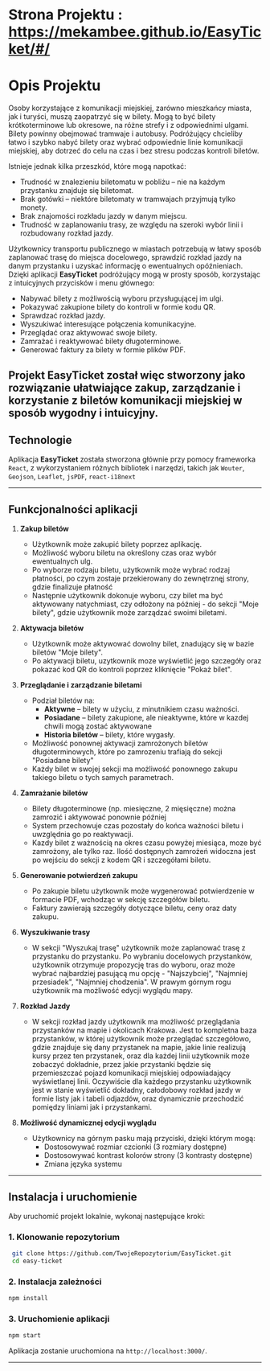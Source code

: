 # Strona Projektu : https://mekambee.github.io/EasyTicket/#/

# Opis Projektu

Osoby korzystające z komunikacji miejskiej, zarówno mieszkańcy miasta, jak i turyści, muszą zaopatrzyć się w bilety. Mogą to być bilety krótkoterminowe lub okresowe, na różne strefy i z odpowiednimi ulgami. Bilety powinny obejmować tramwaje i autobusy. Podróżujący chcieliby łatwo i szybko nabyć bilety oraz wybrać odpowiednie linie komunikacji miejskiej, aby dotrzeć do celu na czas i bez stresu podczas kontroli biletów.

Istnieje jednak kilka przeszkód, które mogą napotkać:
- Trudność w znalezieniu biletomatu w pobliżu – nie na każdym przystanku znajduje się biletomat.
- Brak gotówki – niektóre biletomaty w tramwajach przyjmują tylko monety.
- Brak znajomości rozkładu jazdy w danym miejscu.
- Trudność w zaplanowaniu trasy, ze względu na szeroki wybór linii i rozbudowany rozkład jazdy.

Użytkownicy transportu publicznego w miastach potrzebują w łatwy sposób zaplanować trasę do miejsca docelowego, sprawdzić rozkład jazdy na danym przystanku i uzyskać informację o ewentualnych opóźnieniach. Dzięki aplikacji **EasyTicket** podróżujący mogą w prosty sposób, korzystając z intuicyjnych przycisków i menu głównego:
- Nabywać bilety z możliwością wyboru przysługującej im ulgi.
- Pokazywać zakupione bilety do kontroli w formie kodu QR.
- Sprawdzać rozkład jazdy.
- Wyszukiwać interesujące połączenia komunikacyjne.
- Przeglądać oraz aktywować swoje bilety.
- Zamrażać i reaktywować bilety długoterminowe.
- Generować faktury za bilety w formie plików PDF.


Projekt **EasyTicket** został więc stworzony jako rozwiązanie ułatwiające zakup, zarządzanie i korzystanie z biletów komunikacji miejskiej w sposób wygodny i intuicyjny.
---

## Technologie

Aplikacja **EasyTicket** została stworzona głównie przy pomocy frameworka `React`, z wykorzystaniem 
różnych bibliotek i narzędzi, takich jak `Wouter`, `Geojson`, `Leaflet`, `jsPDF`, `react-i18next`

---

## Funkcjonalności aplikacji

1. **Zakup biletów**
   - Użytkownik może zakupić bilety poprzez aplikację.
   - Możliwość wyboru biletu na określony czas oraz wybór ewentualnych ulg.
   - Po wyborze rodzaju biletu, użytkownik może wybrać rodzaj płatności, po czym zostaje 
   przekierowany do zewnętrznęj strony, gdzie finalizuje płatność
   - Następnie użytkownik dokonuje wyboru, czy bilet ma być aktywowany natychmiast, czy odłożony na 
   później - do sekcji "Moje bilety", gdzie użytkownik może zarządzać swoimi biletami.

2. **Aktywacja biletów**
   - Użytkownik może aktywować dowolny bilet, znadujący się w bazie biletów "Moje bilety".
   - Po aktywacji biletu, uzytkownik moze wyświetlić jego szczegóły oraz pokazać kod QR do kontroli
   poprzez kliknięcie "Pokaż bilet".

3. **Przeglądanie i zarządzanie biletami**
   - Podział biletów na:
     - **Aktywne** – bilety w użyciu, z minutnikiem czasu ważności.
     - **Posiadane** – bilety zakupione, ale nieaktywne, które w kazdej chwili mogą zostać aktywowane
     - **Historia biletów** – bilety, które wygasły.
   - Możliwość ponownej aktywacji zamrożonych biletów długoterminowych, które po zamrozeniu trafiają do sekcji 
   "Posiadane bilety"
   - Każdy bilet w swojej sekcji ma możliwość ponownego zakupu takiego biletu o tych samych parametrach.

4. **Zamrażanie biletów**
   - Bilety długoterminowe (np. miesięczne, 2 mięsięczne) można zamrozić i aktywować ponownie później
   - System przechowuje czas pozostały do końca ważności biletu i uwzględnia go po reaktywacji.
   - Kazdy bilet z ważnością na okres czasu powyżej miesiąca, moze być zamrożony, ale tylko raz. Ilość
   dostępnych zamrożeń widoczna jest po wejściu do sekcji z kodem QR i szczegółami biletu.

5. **Generowanie potwierdzeń zakupu**
   - Po zakupie biletu użytkownik może wygenerować potwierdzenie w formacie PDF, wchodząc w sekcję szczegółów biletu.
   - Faktury zawierają szczegóły dotyczące biletu, ceny oraz daty zakupu.

6. **Wyszukiwanie trasy**
   - W sekcji "Wyszukaj trasę" użytkownik może zaplanować trasę z przystanku do przystanku. Po wybraniu docelowych przystanków,
   użytkownik otrzymuje propozycję tras do wyboru, oraz może wybrać najbardziej pasującą mu opcję - "Najszybciej", "Najmniej przesiadek",
   "Najmniej chodzenia". W prawym górnym rogu użytkownik ma możliwość edycji wyglądu mapy.

7. **Rozkład Jazdy**
   - W sekcji rozkład jazdy użytkownik ma możliwość przeglądania przystanków na mapie i okolicach Krakowa. 
   Jest to kompletna baza przystanków, w której użytkownik może przeglądać szczegółowo, gdzie znajduje się dany przystanek na mapie, 
   jakie linie realizują kursy przez ten przystanek, oraz dla każdej linii użytkownik może zobaczyć dokładnie, 
   przez jakie przystanki będzie się przemieszczać pojazd komunikacji miejskiej odpowiadający wyświetlanej linii. 
   Oczywiście dla każdego przystanku użytkownik jest w stanie wyświetlić dokładny, całodobowy rozkład jazdy w formie listy jak i tabeli
   odjazdów, oraz dynamicznie przechodzić pomiędzy liniami jak i przystankami.

7. **Możliwość dynamicznej edycji wyglądu**
   - Użytkownicy na górnym pasku mają przyciski, dzięki którym mogą:
     - Dostosowywać rozmiar czcionki (3 rozmiary dostępne)
     - Dostosowywać kontrast kolorów strony (3 kontrasty dostępne)
     - Zmiana języka systemu 

---

## Instalacja i uruchomienie

Aby uruchomić projekt lokalnie, wykonaj następujące kroki:

### **1. Klonowanie repozytorium**
```bash
 git clone https://github.com/TwojeRepozytorium/EasyTicket.git
 cd easy-ticket
```

### **2. Instalacja zależności**
```bash
npm install
```

### **3. Uruchomienie aplikacji**
```bash
npm start
```

Aplikacja zostanie uruchomiona na `http://localhost:3000/`.

---

